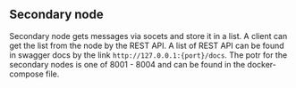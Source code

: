 ## Secondary node
Secondary node gets messages via socets and store it in a list.
A client can get the list from the node by the REST API.
A list of REST API can be found in swagger docs by the link `http://127.0.0.1:{port}/docs`.
The potr for the secondary nodes is one of 8001 - 8004 and can be found in the docker-compose file.
